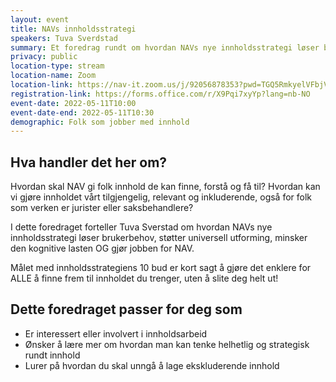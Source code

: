 ```yaml
---
layout: event
title: NAVs innholdsstrategi
speakers: Tuva Sverdstad
summary: Et foredrag rundt om hvordan NAVs nye innholdsstrategi løser brukerbehov, støtter universell utforming, minsker den kognitive lasten OG gjør jobben for NAV.
privacy: public
location-type: stream
location-name: Zoom
location-link: https://nav-it.zoom.us/j/92056878353?pwd=TGQ5RmkyelVFbjVnL1YyOHZnS1crQT09
registration-link: https://forms.office.com/r/X9Pqi7xyYp?lang=nb-NO
event-date: 2022-05-11T10:00
event-date-end: 2022-05-11T10:30
demographic: Folk som jobber med innhold
---
```

## Hva handler det her om?
Hvordan skal NAV gi folk innhold de kan finne, forstå og få til? Hvordan kan vi gjøre innholdet vårt tilgjengelig, relevant og inkluderende, også for folk som verken er jurister eller saksbehandlere?

I dette foredraget forteller Tuva Sverstad om hvordan NAVs nye innholdsstrategi løser brukerbehov, støtter universell utforming, minsker den kognitive lasten OG gjør jobben for NAV.

Målet med innholdsstrategiens 10 bud er kort sagt å gjøre det enklere for ALLE å finne frem til innholdet du trenger, uten å slite deg helt ut!

## Dette foredraget passer for deg som
- Er interessert eller involvert i innholdsarbeid
- Ønsker å lære mer om hvordan man kan tenke helhetlig og strategisk rundt innhold
- Lurer på hvordan du skal unngå å lage ekskluderende innhold
